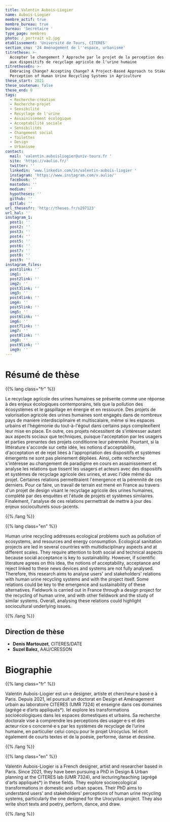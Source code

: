 ```yaml
---
title: Valentin Aubois-Liogier
name: Aubois-Liogier
membre_actif: true
membre_bureau: true
bureau: 'Secrétaire '
type_page: membres
photo: /_portrait v2.jpg
etablissement: 'Université de Tours, CITERES'
section_cnu: '24 Aménagement de l''espace, urbanisme'
titrethese: >-
  Accepter le changement ? Approche par le projet de la perception des acteurs
  aux dispositifs de recyclage agricole de l'urine humaine
titretheseEn: >-
  Embracing Change? Accepting Change? A Project-Based Approach to Stakeholders'
  Perception of Human Urine Recycling Systems in Agriculture
these_start: 2021
these_soutenue: false
these_end: 0
tags:
  - Recherche-création
  - Recherche-projet
  - Sensibilité
  - Recyclage de l'urine
  - Assainissement écologique
  - Acceptabilité sociale
  - Sensibilités
  - Changement social
  - Toilettes
  - Design
  - Urbanisme
contact:
  mail: 'valentin.auboisliogier@univ-tours.fr '
  site: 'https://vaulio.fr/'
  twitter: ''
  linkedin: 'www.linkedin.com/in/valentin-aubois-liogier '
  instagram: 'https://www.instagram.com/v.aulio/'
  facebook: ''
  mastodon: ''
  medium: ''
  hypotheses: ''
  github: ''
  gitlab: ''
url_thesesfr: 'http://theses.fr/s297123'
url_hal: ''
instagram_1:
  post1: ''
  post2: ''
  post3: ''
  post4: ''
  post5: ''
  post6: ''
  post7: ''
  post8: ''
  post9: ''
instagram_files:
  post1link: ''
  img1: ''
  post2link: ''
  img2: ''
  post3link: ''
  img3: ''
  post4link: ''
  img4: ''
  post5link: ''
  img5: ''
  post6link: ''
  img6: ''
  post7link: ''
  img7: ''
  post8link: ''
  img8: ''
  post9link: ''
  img9: ''
---
```


<!-- Supprimer les parties non remplies (supprimer les blocks de lang s'il n'y a pas deux langues). Tu es libre d'ajouter ce que tu veux à cette partie -->

# Résumé de thèse

{{% lang class="fr" %}}

Le recyclage agricole des urines humaines se présente comme une réponse à des enjeux écologiques contemporains, tels que la pollution des écosystèmes et le gaspillage en énergie et en ressource. Des projets de valorisation agricole des urines humaines sont engagés dans de nombreux pays de manière interdisciplinaire et multiscalaire, même si les espaces urbains et l'hégémonie du tout-à-l'égout dans certains pays complexifient leur mise en place. En outre, ces projets nécessitent de s'intéresser autant aux aspects sociaux que techniques, puisque l'acceptation par les usagers et parties prenantes des projets conditionne leur pérennité. Pourtant, si la littérature s'accorde sur cette idée, les notions d'acceptabilité, d'acceptation et de rejet liées à l'appropriation des dispositifs et systèmes émergents ne sont pas pleinement dépliées. Ainsi, cette recherche s'intéresse au changement de paradigme en cours en assainissement et analyse les relations que tissent les usagers et acteurs avec des dispositifs et systèmes de recyclage agricole des urines, et avec l'idée même du projet. Certaines relations permettraient l'émergence et la pérennité de ces derniers. Pour ce faire, un travail de terrain est mené en France au travers d'un projet de design visant le recyclage agricole des urines humaines, complété par des enquêtes et l'étude de projets et systèmes similaires. Finalement, l'analyse de ces relations permettrait de mettre à jour des enjeux socioculturels sous-jacents.

{{% /lang %}}

{{% lang class="en" %}}

Human urine recycling addresses ecological problems such as pollution of ecosystems, and resources and energy consumption. Ecological sanitation projects are led in several countries with multidisciplinary aspects and at different scales. They require attention to both social and technical aspects because social acceptance is key to sustainability. However, if scientific literature agrees on this idea, the notions of acceptability, acceptance and reject linked to these news devices and systems are not fully analysed. Therefore, this research aims to analyse users' and stakeholders' relations with human urine recycling systems and with the project itself. Some relations could be key to the emergence and sustainability of these alternatives. Fieldwork is carried out in France through a design project for the recycling of human urine, and with other fieldwork and the study of similar systems. Overall, analysing these relations could highlight sociocultural underlying issues.

{{% /lang %}}

## Direction de thèse

* **Denis Martouzet**, CITERES/DATE
* **Suzel Balez**, AAU/CRESSON

# Biographie

{{% lang class="fr" %}}

Valentin Aubois-Liogier est un·e designer, artiste et chercheur·e basé·e à Paris. Depuis 2021, iel poursuit un doctorat en Design et Aménagement urbain au laboratoire CITERES (UMR 7324) et enseigne dans ces domaines (agrégé·e d’arts appliqués\*). Iel explore les transformations socioécologiques dans les espaces domestiques et urbains. Sa recherche doctorale vise à comprendre les perceptions des usager·e·s et des acteur·rice·s concerné·e·s par les systèmes de recyclage de l’urine humaine, en particulier celui conçu pour le projet Urocyclus. Iel écrit également de courts textes et de la poésie, performe, danse et dessine.

{{% /lang %}}

{{% lang class="en" %}}

Valentin Aubois-Liogier is a French designer, artist and researcher based in Paris. Since 2021, they have been pursuing a PhD in Design & Urban planning at the CITERES lab (UMR 7324), and lecturing/teaching (agrégé d'arts appliqués\*) in these fields. They explore socioecological transformations in domestic and urban spaces. Their PhD aims to understand users' and stakeholders' perceptions of human urine recycling systems, particularly the one designed for the Urocyclus project. They also write short texts and poetry, perform, dance, and draw.

{{% /lang %}}
